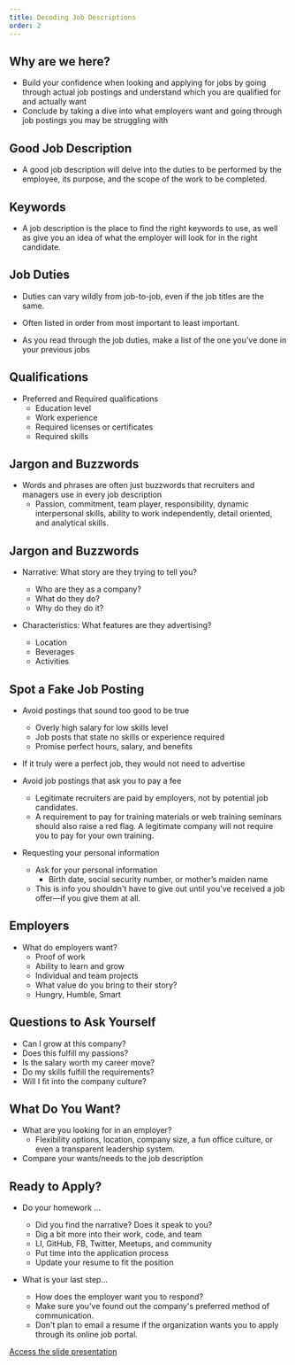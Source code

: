 ```yaml
---
title: Decoding Job Descriptions
order: 2
---
```


## Why are we here?

- Build your confidence when looking and applying
  for jobs by going through actual job postings and
  understand which you are qualified for and
  actually want
- Conclude by taking a dive into what employers
  want and going through job postings you may be
  struggling with

## Good Job Description

- A good job description will delve into the duties to be performed by the employee, its purpose, and the scope of the work to be completed.

## Keywords

- A job description is the place to find the right keywords to use, as well as give you an idea of what the employer will look for in the right candidate.

## Job Duties

- Duties can vary wildly from job-to-job, even if the job titles are the same.

- Often listed in order from most important to least important.
 
- As you read through the job duties, make a list of the one you’ve done in your previous jobs


## Qualifications

- Preferred and Required qualifications
    - Education level
    - Work experience
    - Required licenses or certificates
    - Required skills

## Jargon and Buzzwords

- Words and phrases are often just buzzwords that recruiters and managers use in every job description
    - Passion, commitment, team player, responsibility, dynamic interpersonal skills, ability to work independently, detail oriented, and analytical skills.

## Jargon and Buzzwords

- Narrative: What story are they trying to tell you?
    - Who are they as a company?
    - What do they do?
    - Why do they do it?

- Characteristics: What features are they advertising?
    - Location
    - Beverages
    - Activities

## Spot a Fake Job Posting

- Avoid postings that sound too good to be true
    - Overly high salary for low skills level
    - Job posts that state no skills or experience required
    - Promise perfect hours, salary, and benefits

- If it truly were a perfect job, they would not need to advertise

- Avoid job postings that ask you to pay a fee
    - Legitimate recruiters are paid by employers, not by potential job candidates. 
    - A requirement to pay for training materials or web training seminars should also raise a red flag. A legitimate company will not require you to pay for your own training.

- Requesting your personal information
    - Ask for your personal information
        - Birth date, social security number, or mother’s maiden name
    - This is info you shouldn't have to give out until you've received a job offer—if you give them at all.

## Employers

- What do employers want?
    - Proof of work 
    - Ability to learn and grow
    - Individual and team projects
    - What value do you bring to their story?
    - Hungry, Humble, Smart

## Questions to Ask Yourself

- Can I grow at this company?
- Does this fulfill my passions?
- Is the salary worth my career move?
- Do my skills fulfill the requirements?
- Will I fit into the company culture?

## What Do You Want?
- What are you looking for in an employer? 
    - Flexibility options, location, company size, a fun office culture, or even a transparent leadership system. 
- Compare your wants/needs to the job description

## Ready to Apply?

- Do your homework ...
    - Did you find the narrative? Does it speak to you?
    - Dig a bit more into their work, code, and team
    - LI, GitHub, FB, Twitter, Meetups, and community
    - Put time into the application process
    - Update your resume to fit the position

- What is your last step... 
    - How does the employer want you to respond?
    - Make sure you've found out the company's preferred method of communication.
    - Don't plan to email a resume if the organization wants you to apply through its online job portal.

[Access the slide presentation](./assets/decoding-job-descriptions.pdf)

